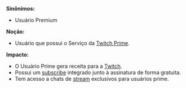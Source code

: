 
**Sinônimos:** 
* Usuário Premium

**Noção:** 
* Usuário que possui o Serviço da [Twitch Prime](Twitch-Prime).

**Impacto:**
* O Usuário Prime gera receita para a [Twitch](Twitch).
* Possui um [subscribe](subscribe) integrado junto à assinatura de forma gratuita.
* Tem acesso a chats de [stream](stream) exclusivos para usuários prime.